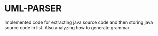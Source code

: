 # UML-PARSER
Implemented code for extracting java source code and then storing java source code in list. Also analyzing how to generate grammar.
